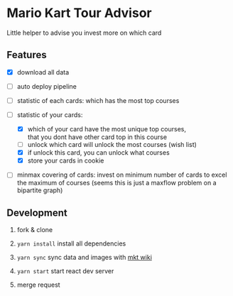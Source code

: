 # Mario Kart Tour Advisor

Little helper to advise you invest more on which card

## Features

- [x] download all data

- [ ] auto deploy pipeline

- [ ] statistic of each cards: which has the most top courses

- [ ] statistic of your cards:
    - [x] which of your card have the most unique top courses,\
that you dont have other card top in this course
    - [ ] unlock which card will unlock the most courses (wish list)
    - [x] if unlock this card, you can unlock what courses
    - [x] store your cards in cookie

- [ ] minmax covering of cards: invest on minimum number of cards to excel the maximum of courses 
(seems this is just a maxflow problem on a bipartite graph)

## Development

1. fork & clone

1. `yarn install` install all dependencies

1. `yarn sync` sync data and images with [mkt wiki](https://www.mariowiki.com/Mario_Kart_Tour)

1. `yarn start` start react dev server

1. merge request
